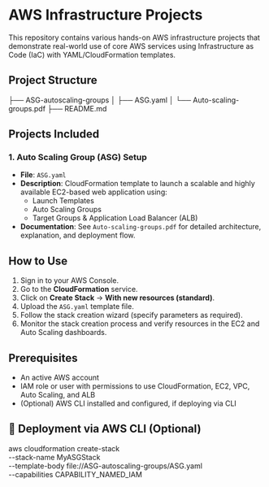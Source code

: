 # AWS Infrastructure Projects

This repository contains various hands-on AWS infrastructure projects that demonstrate real-world use of core AWS services using Infrastructure as Code (IaC) with YAML/CloudFormation templates.

##  Project Structure
├── ASG-autoscaling-groups
│ ├── ASG.yaml
│ └── Auto-scaling-groups.pdf
├── README.md

##  Projects Included

### 1. **Auto Scaling Group (ASG) Setup**
- **File**: `ASG.yaml`
- **Description**: CloudFormation template to launch a scalable and highly available EC2-based web application using:
  - Launch Templates
  - Auto Scaling Groups
  - Target Groups & Application Load Balancer (ALB)
- **Documentation**: See `Auto-scaling-groups.pdf` for detailed architecture, explanation, and deployment flow.

##  How to Use

1. Sign in to your AWS Console.
2. Go to the **CloudFormation** service.
3. Click on **Create Stack** → **With new resources (standard)**.
4. Upload the `ASG.yaml` template file.
5. Follow the stack creation wizard (specify parameters as required).
6. Monitor the stack creation process and verify resources in the EC2 and Auto Scaling dashboards.

##  Prerequisites

- An active AWS account
- IAM role or user with permissions to use CloudFormation, EC2, VPC, Auto Scaling, and ALB
- (Optional) AWS CLI installed and configured, if deploying via CLI

## 🔧 Deployment via AWS CLI (Optional)

aws cloudformation create-stack \
  --stack-name MyASGStack \
  --template-body file://ASG-autoscaling-groups/ASG.yaml \
  --capabilities CAPABILITY_NAMED_IAM


